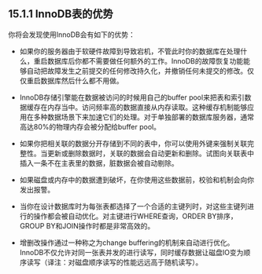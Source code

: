 ## 15.1.1 InnoDB表的优势

你将会发现使用InnoDB会有如下的优势：

- 如果你的服务器由于软硬件故障到导致宕机，不管此时你的数据库在处理什么，重启数据库后你都不需要做任何额外的工作。InnoDB的故障恢复功能能够自动把故障发生之前提交的任何修改持久化，并撤销任何未提交的修改。仅仅重启数据库然后什么都不用做。

- InnoDB存储引擎能在数据被访问的时候用自己的buffer pool来把表和索引数据缓存在内存当中。访问频率高的数据直接从内存读取。这种缓存机制能够应用在多种数据场景下来加速它们的处理。对于单独部署的数据库服务器，通常高达80%的物理内存会被分配给buffer pool。

- 如果你把相关联的数据分开存储到不同的表中，你可以使用外键来强制关联完整性。当更新或删除数据时，关联的数据会自动更新和删除。试图向关联表中插入一条不在主表里的数据，脏数据会被自动剔除。

- 如果磁盘或内存中的数据遭到破坏，在你使用这些数据前，校验和机制会向你发出报警。

- 当你在设计数据库时为每张表都选择了一个合适的主键列时，对这些主键列进行的操作都会被自动优化。对主键进行WHERE查询，ORDER BY排序，GROUP BY和JOIN操作时都是非常高效的。

- 增删改操作通过一种称之为change buffering的机制来自动进行优化。InnoDB不仅允许对同一张表并发的进行读写，同时缓存数据让磁盘IO变为顺序读写（译注：对磁盘顺序读写的性能远远高于随机读写）。
